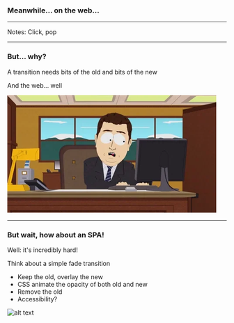 
### Meanwhile... on the web...

<!-- .slide: class="is-fancy3" -->

---

<!-- .slide: data-background-iframe="http://localhost:5500" data-background-interactive -->

Notes: Click, pop

---

### But... why?

A transition needs bits of the old and bits of the new

<!-- .element class="fragment" -->

<div class="kc-columns kc-gap1 fragment">


<div class="annotation">

And the web... well

</div>

![alt text](../../img/slides/10-web_3oriO5t2QB4IPKgxHi.webp)

</div>


---

### But wait, how about an SPA!

<div class="kc-columns kc-gap1">
<div>

Well: it's incredibly hard!

<!-- .element class="fragment" data-fragment-index="1" -->


Think about a simple fade transition

<!-- .element class="fragment" data-fragment-index="2" -->

- Keep the old, overlay the new
- CSS animate the opacity of both old and new
- Remove the old
- Accessibility?

<!-- .element class="fragment kc-smaller" -->

</div>

![alt text](../../img/slides/10-web_fade.gif)

<!-- .element class="fragment" data-fragment-index="2" -->
